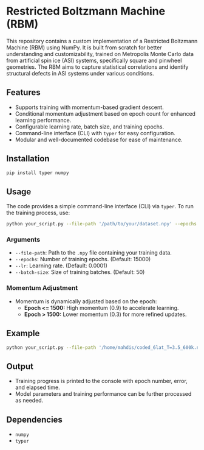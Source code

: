 # Restricted Boltzmann Machine (RBM)

This repository contains a custom implementation of a Restricted Boltzmann Machine (RBM) using NumPy. It is built from scratch for better understanding and customizability, trained on Metropolis Monte Carlo data from artificial spin ice (ASI) systems, specifically square and pinwheel geometries. The RBM aims to capture statistical correlations and identify structural defects in ASI systems under various conditions.

## Features
- Supports training with momentum-based gradient descent.
- Conditional momentum adjustment based on epoch count for enhanced learning performance.
- Configurable learning rate, batch size, and training epochs.
- Command-line interface (CLI) with `typer` for easy configuration.
- Modular and well-documented codebase for ease of maintenance.

## Installation

```bash
pip install typer numpy
```

## Usage

The code provides a simple command-line interface (CLI) via `typer`. To run the training process, use:

```bash
python your_script.py --file-path '/path/to/your/dataset.npy' --epochs 15000 --lr 0.0001 --batch-size 50
```

### Arguments
- `--file-path`: Path to the `.npy` file containing your training data.
- `--epochs`: Number of training epochs. (Default: 15000)
- `--lr`: Learning rate. (Default: 0.0001)
- `--batch-size`: Size of training batches. (Default: 50)

### Momentum Adjustment
- Momentum is dynamically adjusted based on the epoch:
  - **Epoch <= 1500:** High momentum (0.9) to accelerate learning.
  - **Epoch > 1500:** Lower momentum (0.3) for more refined updates.

## Example

```bash
python your_script.py --file-path '/home/mahdis/coded_6lat_T=3.5_600k.npy' --epochs 15000 --lr 0.0001 --batch-size 50
```

## Output
- Training progress is printed to the console with epoch number, error, and elapsed time.
- Model parameters and training performance can be further processed as needed.

## Dependencies
- `numpy`
- `typer`

